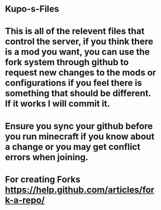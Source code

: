 # Kupo-s-Files
# This is all of the relevent files that control the server, if you think there is a mod you want, you can use the fork system through github to request new changes to the mods or configurations if you feel there is something that should be different. If it works I will commit it.
# Ensure you sync your github before you run minecraft if you know about a change or you may get conflict errors when joining.
# For creating Forks https://help.github.com/articles/fork-a-repo/

